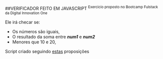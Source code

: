##VERIFICADOR FEITO EM JAVASCRIPT 
<sup>Exercicío proposto no Bootcamp Fulstack da Digital Innovation One</sup>

Ele irá checar se:

- Os números são iguais,
- O resultado da soma entre ***num1*** e ***num2***
- Menores que 10 e 20,

Script criado seguindo [estas](https://github.com/stebsnusch/basecamp-javascript/blob/main/sintaxe-e-operadores/comparaNumeros.js) proposições
